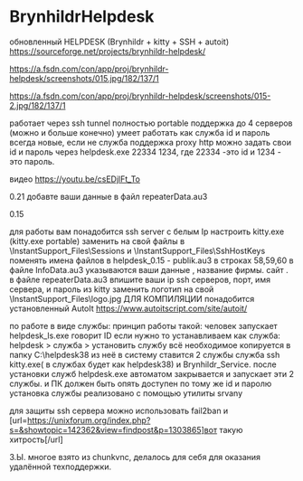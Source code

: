 # BrynhildrHelpdesk
обновленный HELPDESK 
(Brynhildr + kitty + SSH + autoit)
https://sourceforge.net/projects/brynhildr-helpdesk/


https://a.fsdn.com/con/app/proj/brynhildr-helpdesk/screenshots/015.jpg/182/137/1

https://a.fsdn.com/con/app/proj/brynhildr-helpdesk/screenshots/015-2.jpg/182/137/1


работает через ssh tunnel
полностью portable
поддержка до 4 серверов (можно и больше конечно)
умеет работать как служба
id и пароль всегда новые, если не служба
поддержка proxy http
можно задать свои id и пароль через  helpdesk.exe 22334 1234,  где 22334 -это id и 1234 - это пароль.

видео https://youtu.be/csEDjlFt_To

0.21
добавте ваши данные в файл repeaterData.au3


0.15

для работы вам понадобится ssh server с белым Ip
настроить kitty.exe (kitty.exe portable)
заменить на свой файлы в 
\InstantSupport_Files\Sessions
и
\InstantSupport_Files\SshHostKeys
поменять имена файлов в helpdesk_0.15 - publik.au3 в строках 58,59,60
в файле InfoData.au3 указываются ваши данные , название фирмы. сайт .
в файле repeaterData.au3 впишите ваши ip ssh серверов, порт, имя сервера, и пароль из kitty
заменить логотип на свой \InstantSupport_Files\logo.jpg
ДЛЯ КОМПИЛЯЦИИ понадобится установленный AutoIt  https://www.autoitscript.com/site/autoit/

по работе в виде службы:
принцип работы такой:
человек запускает helpdesk_ls.exe говорит ID
если нужно то устанавливаем как служба: helpdesk > служба > установить службу
всё необходимое копируется в папку C:\helpdesk38
из неё в систему ставится 2 службы служба ssh kitty.exe( в службах будет как helpdesk38) и Brynhildr_Service.
после установки служб helpdesk.exe автоматом закрывается и запускает эти 2 службы.
и ПК должен быть опять доступен по тому же id и паролю
установка службы реализовано с помощью утилиты srvany 

для защиты ssh сервера можно использовать fail2ban и [url=https://unixforum.org/index.php?s=&showtopic=142362&view=findpost&p=1303865]вот такую хитрость[/url]

З.Ы. многое взято из chunkvnc, делалось для себя для оказания удалённой техподдержки. 
